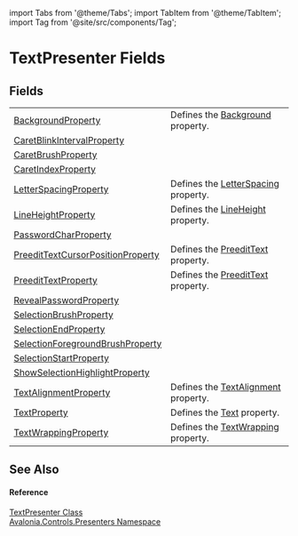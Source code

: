 import Tabs from '@theme/Tabs'; 
import TabItem from '@theme/TabItem'; 
import Tag from '@site/src/components/Tag'; 

# TextPresenter Fields




## Fields
<table>
<tr>
<td><a href="F_Avalonia_Controls_Presenters_TextPresenter_BackgroundProperty">BackgroundProperty</a></td>
<td>Defines the <a href="P_Avalonia_Controls_Presenters_TextPresenter_Background">Background</a> property.</td>
</tr>
<tr>
<td><a href="F_Avalonia_Controls_Presenters_TextPresenter_CaretBlinkIntervalProperty">CaretBlinkIntervalProperty</a></td>
<td> </td>
</tr>
<tr>
<td><a href="F_Avalonia_Controls_Presenters_TextPresenter_CaretBrushProperty">CaretBrushProperty</a></td>
<td> </td>
</tr>
<tr>
<td><a href="F_Avalonia_Controls_Presenters_TextPresenter_CaretIndexProperty">CaretIndexProperty</a></td>
<td> </td>
</tr>
<tr>
<td><a href="F_Avalonia_Controls_Presenters_TextPresenter_LetterSpacingProperty">LetterSpacingProperty</a></td>
<td>Defines the <a href="P_Avalonia_Controls_Presenters_TextPresenter_LetterSpacing">LetterSpacing</a> property.</td>
</tr>
<tr>
<td><a href="F_Avalonia_Controls_Presenters_TextPresenter_LineHeightProperty">LineHeightProperty</a></td>
<td>Defines the <a href="P_Avalonia_Controls_Presenters_TextPresenter_LineHeight">LineHeight</a> property.</td>
</tr>
<tr>
<td><a href="F_Avalonia_Controls_Presenters_TextPresenter_PasswordCharProperty">PasswordCharProperty</a></td>
<td> </td>
</tr>
<tr>
<td><a href="F_Avalonia_Controls_Presenters_TextPresenter_PreeditTextCursorPositionProperty">PreeditTextCursorPositionProperty</a></td>
<td>Defines the <a href="P_Avalonia_Controls_Presenters_TextPresenter_PreeditText">PreeditText</a> property.</td>
</tr>
<tr>
<td><a href="F_Avalonia_Controls_Presenters_TextPresenter_PreeditTextProperty">PreeditTextProperty</a></td>
<td>Defines the <a href="P_Avalonia_Controls_Presenters_TextPresenter_PreeditText">PreeditText</a> property.</td>
</tr>
<tr>
<td><a href="F_Avalonia_Controls_Presenters_TextPresenter_RevealPasswordProperty">RevealPasswordProperty</a></td>
<td> </td>
</tr>
<tr>
<td><a href="F_Avalonia_Controls_Presenters_TextPresenter_SelectionBrushProperty">SelectionBrushProperty</a></td>
<td> </td>
</tr>
<tr>
<td><a href="F_Avalonia_Controls_Presenters_TextPresenter_SelectionEndProperty">SelectionEndProperty</a></td>
<td> </td>
</tr>
<tr>
<td><a href="F_Avalonia_Controls_Presenters_TextPresenter_SelectionForegroundBrushProperty">SelectionForegroundBrushProperty</a></td>
<td> </td>
</tr>
<tr>
<td><a href="F_Avalonia_Controls_Presenters_TextPresenter_SelectionStartProperty">SelectionStartProperty</a></td>
<td> </td>
</tr>
<tr>
<td><a href="F_Avalonia_Controls_Presenters_TextPresenter_ShowSelectionHighlightProperty">ShowSelectionHighlightProperty</a></td>
<td> </td>
</tr>
<tr>
<td><a href="F_Avalonia_Controls_Presenters_TextPresenter_TextAlignmentProperty">TextAlignmentProperty</a></td>
<td>Defines the <a href="P_Avalonia_Controls_Presenters_TextPresenter_TextAlignment">TextAlignment</a> property.</td>
</tr>
<tr>
<td><a href="F_Avalonia_Controls_Presenters_TextPresenter_TextProperty">TextProperty</a></td>
<td>Defines the <a href="P_Avalonia_Controls_Presenters_TextPresenter_Text">Text</a> property.</td>
</tr>
<tr>
<td><a href="F_Avalonia_Controls_Presenters_TextPresenter_TextWrappingProperty">TextWrappingProperty</a></td>
<td>Defines the <a href="P_Avalonia_Controls_Presenters_TextPresenter_TextWrapping">TextWrapping</a> property.</td>
</tr>
</table>

## See Also


#### Reference
<a href="T_Avalonia_Controls_Presenters_TextPresenter">TextPresenter Class</a>  
<a href="N_Avalonia_Controls_Presenters">Avalonia.Controls.Presenters Namespace</a>  
